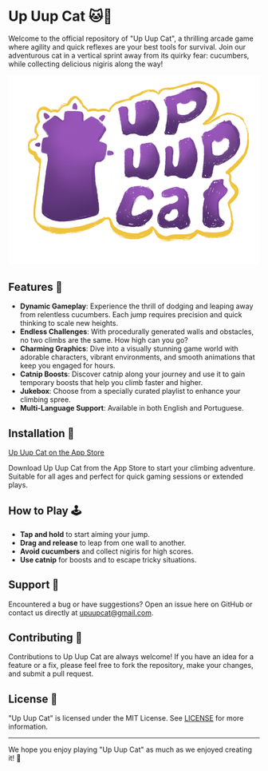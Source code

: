 # Up Uup Cat 🐱🥒

Welcome to the official repository of "Up Uup Cat", a thrilling arcade game where agility and quick reflexes are your best tools for survival. Join our adventurous cat in a vertical sprint away from its quirky fear: cucumbers, while collecting delicious nigiris along the way!

![Up Uup Cat Logo](business/Assets.xcassets/background/home/game_logo.imageset/game_logo.png)

## Features 🚀

- **Dynamic Gameplay**: Experience the thrill of dodging and leaping away from relentless cucumbers. Each jump requires precision and quick thinking to scale new heights.
- **Endless Challenges**: With procedurally generated walls and obstacles, no two climbs are the same. How high can you go?
- **Charming Graphics**: Dive into a visually stunning game world with adorable characters, vibrant environments, and smooth animations that keep you engaged for hours.
- **Catnip Boosts**: Discover catnip along your journey and use it to gain temporary boosts that help you climb faster and higher.
- **Jukebox**: Choose from a specially curated playlist to enhance your climbing spree.
- **Multi-Language Support**: Available in both English and Portuguese.

## Installation 📲

[Up Uup Cat on the App Store](https://apps.apple.com/us/app/up-uup-cat/id6479709715)

Download Up Uup Cat from the App Store to start your climbing adventure. Suitable for all ages and perfect for quick gaming sessions or extended plays.

## How to Play 🕹️

- **Tap and hold** to start aiming your jump.
- **Drag and release** to leap from one wall to another.
- **Avoid cucumbers** and collect nigiris for high scores.
- **Use catnip** for boosts and to escape tricky situations.

## Support 💖

Encountered a bug or have suggestions? Open an issue here on GitHub or contact us directly at [upuupcat@gmail.com](upuupcat@gmail.com).

## Contributing 🤝

Contributions to Up Uup Cat are always welcome! If you have an idea for a feature or a fix, please feel free to fork the repository, make your changes, and submit a pull request.

## License 📄

"Up Uup Cat" is licensed under the MIT License. See [LICENSE](LICENSE) for more information.

---

We hope you enjoy playing "Up Uup Cat" as much as we enjoyed creating it! 🌟
